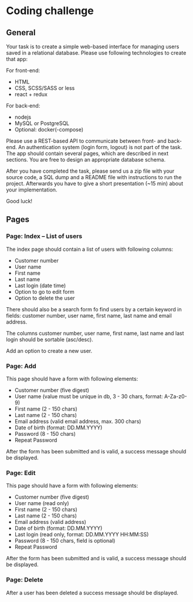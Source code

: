 # Coding challenge

## General

Your task is to create a simple web-based interface for managing users saved in a relational database. Please use following technologies to create that app:

For front-end:  
* HTML
* CSS, SCSS/SASS or less
* react + redux

For back-end:
* nodejs
* MySQL or PostgreSQL
* Optional: docker(-compose)

Please use a REST-based API to communicate between front- and back-end. An authentication system (login form, logout) is not part of the task. The app should contain several pages, which are described in next sections. You are free to design an appropriate database schema.

After you have completed the task, please send us a zip file with your source code, a SQL dump and a README file with instructions to run the project.  Afterwards you have to give a short presentation (~15 min) about your implementation.

Good luck!

## Pages

### Page: Index – List of users

The index page should contain a list of users with following columns:

* Customer number
* User name
* First name
* Last name
* Last login (date time)
* Option to go to edit form
* Option to delete the user

There should also be a search form fo find users by a certain keyword in fields: customer number, user name, first name, last name and email address.

The columns customer number, user name, first name, last name and last login should be sortable (asc/desc).

Add an option to create a new user.

### Page: Add 

This page should have a form with following elements:

- Customer number (five digest)
- User name (value must be unique in db, 3 - 30 chars, format: A-Za-z0-9)
- First name (2 - 150 chars)
- Last name (2 - 150 chars)
- Email address (valid email address, max. 300 chars)
- Date of birth (format: DD.MM.YYYY)
- Password (8 - 150 chars)
- Repeat Password

After the form has been submitted and is valid, a success message should be displayed.

### Page: Edit

This page should have a form with following elements:

- Customer number (five digest)
- User name (read only)
- First name (2 - 150 chars)
- Last name (2 - 150 chars)
- Email address (valid address)
- Date of birth (format: DD.MM.YYYY)
- Last login (read only, format: DD.MM.YYYY HH:MM:SS)
- Password (8 - 150 chars, field is optional)
- Repeat Password

After the form has been submitted and is valid, a success message should be displayed.

### Page: Delete
After a user has been deleted a success message should be displayed.


